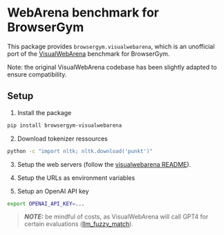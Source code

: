 # WebArena benchmark for BrowserGym

This package provides `browsergym.visualwebarena`, which is an unofficial port of the [VisualWebArena](https://jykoh.com/vwa) benchmark for BrowserGym.

Note: the original VisualWebArena codebase has been slightly adapted to ensure compatibility.

## Setup

1. Install the package
```sh
pip install browsergym-visualwebarena
```

2. Download tokenizer ressources
```sh
python -c "import nltk; nltk.download('punkt')"
```

3. Setup the web servers (follow the [visualwebarena README](https://github.com/web-arena-x/visualwebarena?tab=readme-ov-file)).

4. Setup the URLs as environment variables

5. Setup an OpenAI API key

```sh
export OPENAI_API_KEY=...
```

> **_NOTE:_**  be mindful of costs, as VisualWebArena will call GPT4 for certain evaluations ([llm_fuzzy_match](https://github.com/web-arena-x/webarena/blob/1469b7c9d8eaec3177855b3131569751f43a40d6/evaluation_harness/helper_functions.py#L146C5-L146C20)).
